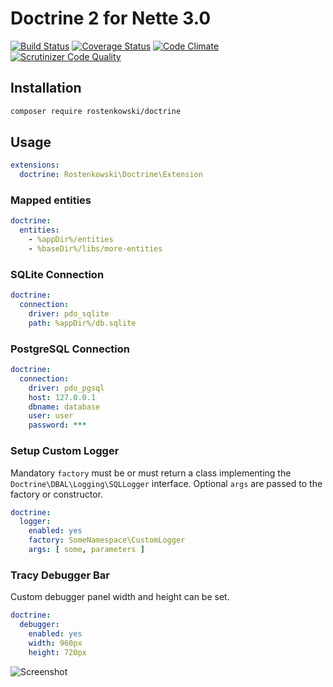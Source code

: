 # Doctrine 2 for Nette 3.0

[![Build Status](https://travis-ci.org/rostenkowski/doctrine.svg?branch=master)](https://travis-ci.org/rostenkowski/doctrine)
[![Coverage Status](https://coveralls.io/repos/github/rostenkowski/doctrine/badge.svg)](https://coveralls.io/github/rostenkowski/doctrine)
[![Code Climate](https://codeclimate.com/github/rostenkowski/doctrine/badges/gpa.svg)](https://codeclimate.com/github/rostenkowski/doctrine)
[![Scrutinizer Code Quality](https://scrutinizer-ci.com/g/rostenkowski/doctrine/badges/quality-score.png?b=master)](https://scrutinizer-ci.com/g/rostenkowski/doctrine/?branch=master)

## Installation
```bash
composer require rostenkowski/doctrine
```
## Usage

```yaml
extensions: 
  doctrine: Rostenkowski\Doctrine\Extension
```
### Mapped entities

```yaml
doctrine:
  entities: 
    - %appDir%/entities
    - %baseDir%/libs/more-entities
```
### SQLite Connection   
```yaml
doctrine:
  connection:
    driver: pdo_sqlite 
    path: %appDir%/db.sqlite 
```

### PostgreSQL Connection
```yaml
doctrine:
  connection:
    driver: pdo_pgsql
    host: 127.0.0.1  
    dbname: database
    user: user
    password: ***
```

### Setup Custom Logger 
Mandatory `factory` must be or must return a class implementing the `Doctrine\DBAL\Logging\SQLLogger` interface. 
Optional `args` are passed to the factory or constructor.
```yaml
doctrine:
  logger:
    enabled: yes
    factory: SomeNamespace\CustomLogger 
    args: [ some, parameters ]        
```
### Tracy Debugger Bar
Custom debugger panel width and height can be set.  
```yaml
doctrine:
  debugger:
    enabled: yes
    width: 960px
    height: 720px
```

![Screenshot](https://cdn.pbrd.co/images/GNMxfwu.png)
